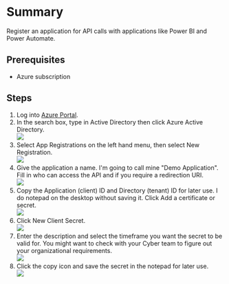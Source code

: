 # Summary
Register an application for API calls with applications like Power BI and Power Automate.

## Prerequisites
* Azure subscription

## Steps
1. Log into [Azure Portal](https://portal.azure.com/#allservices).
2. In the search box, type in Active Directory then click Azure Active Directory. <BR>
![](https://github.com/mattnovitsch/M365/blob/main/ApplicationRegistration/AP1.jpg)
3. Select App Registrations on the left hand menu, then select New Registration.  <BR>
![](https://github.com/mattnovitsch/M365/blob/main/ApplicationRegistration/AP2.jpg)
4. Give the application a name. I'm going to call mine "Demo Application". Fill in who can access the API and if you require a redirection URI. <BR>
![](https://github.com/mattnovitsch/M365/blob/main/ApplicationRegistration/AP3.jpg)
5. Copy the Application (client) ID and Directory (tenant) ID for later use. I do notepad on the desktop without saving it. Click 
Add a certificate or secret.  <BR>
![](https://github.com/mattnovitsch/M365/blob/main/ApplicationRegistration/AP4.jpg)
6. Click New Client Secret.  <BR>
![](https://github.com/mattnovitsch/M365/blob/main/ApplicationRegistration/AP5.jpg)
7. Enter the description and select the timeframe you want the secret to be valid for. You might want to check with your Cyber team to figure out your organizational requirements.  <BR>
![](https://github.com/mattnovitsch/M365/blob/main/ApplicationRegistration/AP6.jpg)
8. Click the copy icon and save the secret in the notepad for later use. <BR>
![](https://github.com/mattnovitsch/M365/blob/main/ApplicationRegistration/AP7.jpg)